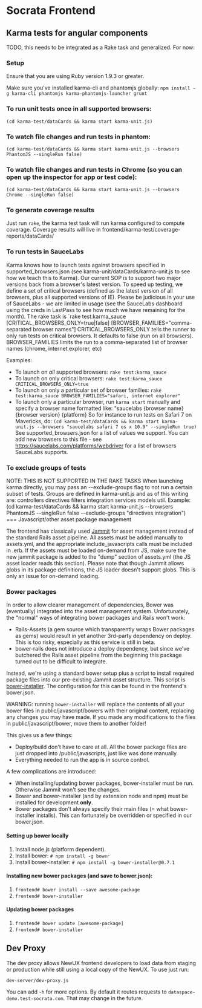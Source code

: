 # Socrata Frontend

## Karma tests for angular components

TODO, this needs to be integrated as a Rake task and generalized. For now:

### Setup

Ensure that you are using Ruby version 1.9.3 or greater.

Make sure you've installed karma-cli and phantomjs globally: `npm install -g karma-cli phantomjs karma-phantomjs-launcher grunt`

### To run unit tests once in all supported browsers:
`(cd karma-test/dataCards && karma start karma-unit.js)`

### To watch file changes and run tests in phantom:
`(cd karma-test/dataCards && karma start karma-unit.js --browsers PhantomJS --singleRun false)`

### To watch file changes and run tests in Chrome (so you can open up the inspector for app or test code):
`(cd karma-test/dataCards && karma start karma-unit.js --browsers Chrome --singleRun false)`

### To generate coverage results ###
Just run `rake`, the karma test task will run karma configured to compute coverage. Coverage results will live in frontend/karma-test/coverage-reports/dataCards/

### To run tests in SauceLabs ###
 Karma knows how to launch tests against browsers specified in supported_browsers.json
 (see karma-unit/dataCards/karma-unit.js to see how we teach this to Karma).
 Our current SOP is to support two major versions back from a browser's latest version.
 To speed up testing, we define a set of critical browsers (defined as the latest version
 of all browsers, plus all supported versions of IE).
 Please be judicious in your use of SauceLabs - we are limited in usage (see the SauceLabs dashboard using the creds in LastPass to see how much we have remaining for the month).
 The rake task is `rake test:karma_sauce [CRITICAL_BROWSERS_ONLY=true|false] [BROWSER_FAMILIES="comma-separated browser names"]
 CRITICAL_BROWSERS_ONLY tells the runner to only run tests on critical browsers. It defaults to false (run on all browsers).
 BROWSER_FAMILIES limits the run to a comma-separated list of browser names (chrome, internet explorer, etc)

 Examples:
 - To launch on _all_ supported browsers: `rake test:karma_sauce`
 - To launch on only critical browsers: `rake test:karma_sauce CRITICAL_BROWSERS_ONLY=true`
 - To launch on only a particular set of browser families: `rake test:karma_sauce BROWSER_FAMILIES="safari, internet explorer"`
 - To launch only a particular browser, run `karma start` manually and specify a browser name formatted like:
   "saucelabs {browser name} {browser version} {platform}
   So for instance to run tests on Safari 7 on Mavericks, do:
   `(cd karma-test/dataCards && karma start karma-unit.js --browsers "saucelabs safari 7 os x 10.9" --singleRun true)`
   See supported_browsers.json for a list of values we support. You can add new browsers to this file - see https://saucelabs.com/platforms/webdriver for a list of browsers SauceLabs supports.

### To exclude groups of tests ###
NOTE: THIS IS NOT SUPPORTED IN THE RAKE TASKS
When launching karma directly, you may pass an --exclude-groups flag to not run a certain subset of tests. Groups are defined in karma-unit.js and as of this writing are: controllers directives filters integration services models util.
Example:
(cd karma-test/dataCards && karma start karma-unit.js --browsers PhantomJS --singleRun false --exclude-groups "directives integration")
=== Javascript/other asset package management

The frontend has classically used [Jammit](http://documentcloud.github.io/jammit/) for asset management instead of the standard Rails asset pipeline. All assets must be added manually to assets.yml, and the appropriate include_javascripts calls must be included in .erb. If the assets must be loaded on-demand from JS, make sure the new jammit package is added to the "dump" section of assets.yml (the JS asset loader reads this section). Please note that though Jammit allows globs in its package definitions, the JS loader doesn't support globs. This is only an issue for on-demand loading.

### Bower packages
In order to allow clearer management of dependencies, Bower was (eventually) integrated into the asset management system. Unfortunately, the "normal" ways of integrating bower packages and Rails won't work:
 - Rails-Assets (a gem source which transparently wraps Bower packages as gems) would result in yet another 3rd-party dependency on deploy. This is too risky, especially as this service is still in beta.
 - bower-rails does not introduce a deploy dependency, but since we've butchered the Rails asset pipeline from the beginning this package turned out to be difficult to integrate.

Instead, we're using a standard bower setup plus a script to install required package files into our pre-existing Jammit asset structure. This script is [bower-installer](https://github.com/blittle/bower-installer). The configuration for this can be found in the frontend's bower.json.

WARNING: running `bower-installer` will replace the contents of all your bower files in public/javascript/bowers with their original content, replacing any changes you may have made. If you made any modifications to the files in public/javascript/bower, move them to another folder!

This gives us a few things:
 - Deploy/build don't have to care at all. All the bower package files are just dropped into /public/javascripts, just like was done manually.
 - Everything needed to run the app is in source control.

A few complications are introduced:
 - When installing/updating bower packages, bower-installer must be run. Otherwise Jammit won't see the changes.
 - Bower and bower-installer (and by extension node and npm) must be installed for development __only__.
 - Bower packages don't always specify their main files (= what bower-installer installs). This can fortunately be overridden or specified in our bower.json.

#### Setting up bower locally
 1. Install node.js (platform dependent).
 2. Install bower: `# npm install -g bower`
 3. Install bower-installer: `# npm install -g bower-installer@0.7.1`

#### Installing new bower packages (and save to bower.json):
 1. `frontend# bower install --save awesome-package`
 2. `frontend# bower-installer`

#### Updating bower packages
 1. `frontend# bower update [awesome-package]`
 2. `frontend# bower-installer`


## Dev Proxy

The dev proxy allows NewUX frontend developers to load data from staging or production while still using a local copy of the NewUX. To use just run:

```
dev-server/dev-proxy.js
```

You can add `-h` for more options. By default it routes requests to `dataspace-demo.test-socrata.com`. That may change in the future.

